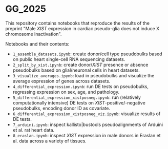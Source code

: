 # GG_2025
This repository contains notebooks that reproduce the results of the preprint "Male _XIST_ expression in cardiac pseudo-glia does not induce X chromosome inactivation".

Notebooks and their contents:

* `1_assemble_datasets.ipynb`: create donor/cell type pseudobulks based on public heart single-cell RNA sequencing datasets.
* `2_split_by_xist.ipynb`: create donor/_XIST_ presence or absence pseudobulks based on glial/neuronal cells in heart datasets.
* `3_visualize_averages.ipynb`: load in pseudobulks and visualize the average expression of genes across datasets.
* `4_differential_expression.ipynb`: run DE tests on pseudobulks, regressing expression on sex, age, and pathology.
* `5_differential_expression_xistposneg.ipynb`: run (relatively computationally intensive) DE tests on _XIST_-positive/-negative pseudobulks, encoding donor ID as covariate.
* `6_differential_expression_xistposneg_viz.ipynb`: visualize results of DE tests.
* `7_arduini.ipynb`: inspect kallisto|bustools pseudoalignments of Arduini et al. rat heart data.
* `8_eraslan.ipynb`: inspect _XIST_ expression in male donors in Eraslan et al. data across a variety of tissues.

